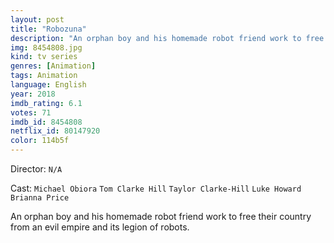 ```yaml
---
layout: post
title: "Robozuna"
description: "An orphan boy and his homemade robot friend work to free their country from an evil empire and its legion of robots..."
img: 8454808.jpg
kind: tv series
genres: [Animation]
tags: Animation 
language: English
year: 2018
imdb_rating: 6.1
votes: 71
imdb_id: 8454808
netflix_id: 80147920
color: 114b5f
---
```

Director: `N/A`  

Cast: `Michael Obiora` `Tom Clarke Hill` `Taylor Clarke-Hill` `Luke Howard` `Brianna Price` 

An orphan boy and his homemade robot friend work to free their country from an evil empire and its legion of robots.